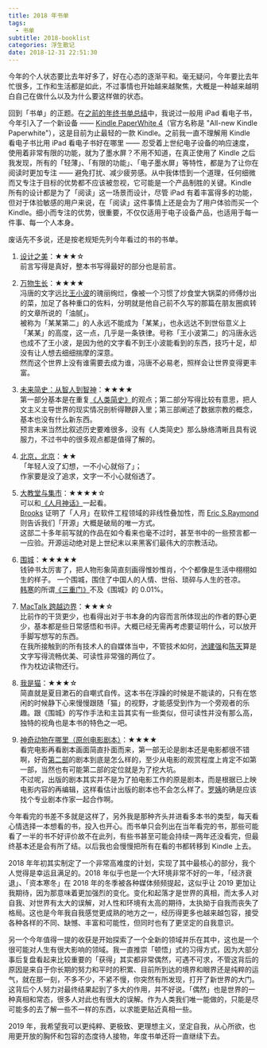 ```yaml
---
title: 2018 年书单
tags:
  - 书单
subtitle: 2018-booklist
categories: 浮生散记
date: 2018-12-31 22:51:30
---
```


今年的个人状态要比去年好多了，好在心态的逐渐平和。毫无疑问，今年要比去年忙很多，工作和生活都是如此，不过事情也开始越来越聚焦，大概是一种越来越明白自己在做什么以及为什么要这样做的状态。

回到「书单」的正题。在[之前的年终书单总结](http://maples7.com/2016/12/31/2016-booklist/)中，我说过一般用 iPad 看电子书，今年引入了一个新设备 —— [Kindle PaperWhite 4](https://www.amazon.com/All-new-Kindle-Paperwhite-Waterproof-Storage/dp/B07CXG6C9W)（官方名称是 "All-new Kindle Paperwhite"），这是目前为止最轻的一款 Kindle。之前我一直不理解用 Kindle 看电子书比用 iPad 看电子书好在哪里 —— 忍受着上世纪电子设备的响应速度，使用着非常有限的功能，就为了墨水屏？不用不知道，在真正使用了 Kindle 之后我发现，所有的「轻薄」、「有限的功能」、「电子墨水屏」等特性，都是为了让你在阅读时更加专注 —— 避免打扰、减少疲劳感。从中我体悟到一个道理，任何细微而又专注于目标的优势都不应该被忽视，它可能是一个产品制胜的关键。Kindle 所有的设计都是为了「阅读」这一场景而设计，尽管 iPad 有着丰富得多的功能，但对于体验敏感的用户来说，在「阅读」这件事情上还是会为了用户体验而买一个 Kindle。细小而专注的优势，很重要，不仅仅适用于电子设备产品，也适用于每一件事、每一个人本身。

<!-- more -->

废话先不多说，还是按老规矩先列今年看过的书的书单。

1. [设计之美](https://www.zhihu.com/pub/book/19550356)：★★★☆    
前言写得是真好，整本书写得最好的部分也是前言。

2. [万物生长](https://book.douban.com/subject/26320659/)：★★★★    
冯唐的文字远比[王小波](https://zh.wikipedia.org/wiki/王小波)的瑰丽绚烂，像被一个习惯了炒食堂大锅菜的师傅炒出的菜，加足了各种重口的佐料，分明就是他自己前不久写的那篇在朋友圈疯转的文章所说的「油腻」。    
被称为「某某第二」的人永远不能成为「某某」，也永远达不到世俗意义上「某某」的高度，这一点，几乎是一条铁律。号称「王小波第二」的冯唐永远也成不了王小波，是因为他的文字看不到王小波能看到的东西，技巧十足，却没有让人想去细细揣摩的深意。     
然而这个世界上没有谁需要去成为谁，冯唐不必易老，照样会让世界变得更丰富。

3. [未来简史：从智人到智神](https://book.douban.com/subject/26943161/)：★★★★    
第一部分基本是在重复[《人类简史》](https://book.douban.com/subject/26953606/)的观点；第二部分写得比较有意思，把人文主义主导世界的现实情况剖析得鞭辟入里；第三部阐述了数据宗教的概念，基本也没有什么新东西。    
预言未来当然比叙述历史要难很多，没有《人类简史》那么脉络清晰且具有说服力，不过书中的很多观点都是值得了解的。

4. [北京，北京](https://book.douban.com/subject/27085265/)：★★    
「年轻人没了幻想，一不小心就俗了」；    
作家要是没了追求，文字一不小心就俗透了。

5. [大教堂与集市](https://book.douban.com/subject/25881855/)：★★★★☆     
可以和[《人月神话》](https://book.douban.com/subject/26358448/)一起看。    
[Brooks](https://en.wikipedia.org/wiki/Fred_Brooks) 证明了「人月」在软件工程领域的非线性叠加性，而 [Eric S.Raymond](https://en.wikipedia.org/wiki/Eric_S._Raymond) 则告诉我们「开源」大概是破局的唯一方式。    
这部二十多年前写就的作品在如今看来也毫不过时，甚至书中的一些预言都一一应验。开源运动绝对是上世纪末以来黑客们最伟大的宗教活动。

6. [围城](https://book.douban.com/subject/27070488/)：★★★★★    
钱钟书太厉害了，把人物形象简直刻画得惟妙惟肖，个个都像是生活中栩栩如生的样子。
一个围城，围住了中国人的人情、世俗、琐碎与人生的苍凉。    
[韩寒](https://zh.wikipedia.org/wiki/韩寒)的所谓[《三重门》](https://book.douban.com/subject/24697636/)不及《围城》的 0.01%。

7. [MacTalk 跨越边界](https://book.douban.com/subject/26663519/)：★★★☆    
比前作的干货更少，也看得出对于书本身的内容而言所体现出的作者的野心更少，基本都是些日常感悟和书评。大概已经无需再考虑要证明什么，可以放开手脚写想写的东西。    
在我所接触到的所有技术人的自媒体当中，不管技术如何，[池建强](http://macshuo.com/?page_id=2)和[陈天](https://www.zhihu.com/people/tchen/)算是文字写得流畅优美、可读性非常强的两位了。    
作为枕边读物还行。

8. [我是猫](https://book.douban.com/subject/26997376/)：★★★☆    
简直就是夏目漱石的自嘲式自传。这本书在浮躁的时候是不能读的，只有在悠闲的时候静下心来慢慢跟随「猫」的视野，才能感受到作为一个旁观者的乐趣。跟《围城》的写作手法和主旨其实有一些类似，但可读性并没有那么高，独特的视角也是本书的特色之一吧。

9. [神奇动物在哪里（原创电影剧本）](https://book.douban.com/subject/26984868/)：★★★★    
看完电影再看剧本画面简直扑面而来，第一部无论是剧本还是电影都很不错啊，好奇[第二部](https://movie.douban.com/subject/26147417/)的剧本到底是怎么样的，至少从电影的观赏程度上肯定不如第一部，当然也有可能第二部的定位就是为了挖大坑。   
不过呢，出版的剧本其实并不是为了拍电影工作的原是剧本，而是根据已上映电影内容的再编辑，这样看估计出版的剧本也不会怎么样了。[罗姨](https://www.jkrowling.com/)的确是应该找个专业剧本作家一起合作啊。

今年看完的书差不多就是这样了，另外我是那种齐头并进看多本书的类型，每天看心情选择一本想看的书，投入也开心。而书单只会列出在当年看完的书，那些可能看了一半的书不好评价故不在此列，有些书甚至可能会持续一两年还没看完，但最终基本还是会有所了结。以后我也会慢慢把所有在看的书都转移到 Kindle 上去。

2018 年年初其实制定了一个非常高难度的计划，实现了其中最核心的部分，我个人觉得是幸运且满足的。2018 年似乎也是一个大环境非常不好的一年，「经济衰退」、「资本寒冬」在 2018 年的冬季被各种媒体频频提起，这似乎让 2019 更加让我期待，因为那意味着更加强烈的变化。变化和起落才是世界的真相，而太多人对自我、对世界有太大的误解，对人性和环境有太高的期待，太执拗于自我而丧失了格局。这也是今年我自我感觉更成熟的地方之一，经历得更多也越来越包容，接受各种各样的不同、缺憾、丰富和可能性，但同时也有了更坚定的自我意识。

另一个今年值得一提的收获是开始探索了一个全新的领域并乐在其中，这也是一个很可能对人生有很大影响的领域。我一直推崇「顿悟」式的习得方式，因为大部分事后复盘看起来比较重要的「获得」其实都非常偶然，可遇不可求，不管这背后的原因是来自于你长期的努力和平时的积累、目前所到达的境界和眼界还是纯粹的运气，就在那一刻，不多不少，不紧不慢，你突然有所发现，打开了新世界的大门。这背后个人努力对最终结果起到了多大的作用，并不好说。「偶然」也是世界的一种真相和常态，很多人对此也有很大的误解。作为人类我们唯一能做的，只能是尽可能多的去了解一些不一样的东西，以求能更贴近真相一些。

2019 年，我希望我可以更纯粹、更极致、更理想主义，坚定自我，从心所欲，也用更开放的胸怀和包容的态度待人接物，年度书单还将一直继续下去。
